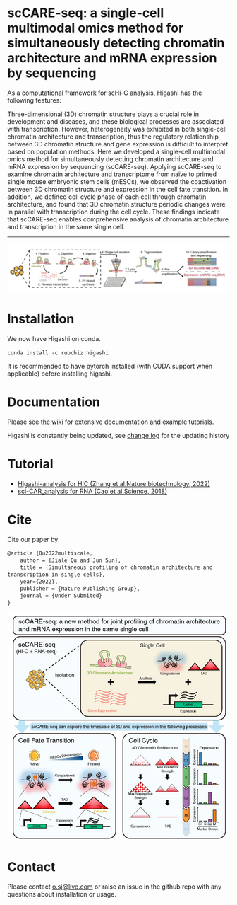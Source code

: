 
# scCARE-seq: a single-cell multimodal omics method for simultaneously detecting chromatin architecture and mRNA expression by sequencing

As a computational framework for scHi-C analysis, Higashi has the following features:

Three-dimensional (3D) chromatin structure plays a crucial role in development and diseases, and these biological processes are associated with transcription. However, heterogeneity was exhibited in both single-cell chromatin architecture and transcription, thus the regulatory relationship between 3D chromatin structure and gene expression is difficult to interpret based on population methods. Here we developed a single-cell multimodal omics method for simultaneously detecting chromatin architecture and mRNA expression by sequencing (scCARE-seq). Applying scCARE-seq to examine chromatin architecture and transcriptome from naïve to primed single mouse embryonic stem cells (mESCs), we observed the coactivation between 3D chromatin structure and expression in the cell fate transition. In addition, we defined cell cycle phase of each cell through chromatin architecture, and found that 3D chromatin structure periodic changes were in parallel with transcription during the cell cycle. These findings indicate that scCARE-seq enables comprehensive analysis of chromatin architecture and transcription in the same single cell.

--------------------------

![figs/overview.jpg](https://github.com/jsun9003/scCARE-seq/blob/main/figs/overview.jpg)

# Installation

We now have Higashi on conda.

`conda install -c ruochiz higashi`

It is recommended to have pytorch installed (with CUDA support when applicable) before installing higashi.

# Documentation
Please see [the wiki](https://github.com/ma-compbio/Higashi/wiki) for extensive documentation and example tutorials.

Higashi is constantly being updated, see [change log](https://github.com/ma-compbio/Higashi/wiki/Change-Log) for the updating history

# Tutorial
- [Higashi-analysis for HiC (Zhang et al.Nature biotechnology, 2022)](https://github.com/ma-compbio/Higashi)
- [sci-CAR_analysis for RNA (Cao et al.Science, 2018)](https://github.com/JunyueC/sci-CAR_analysis)

# Cite

Cite our paper by

```
@article {Qu2022multiscale,
	author = {Jiale Qu and Jun Sun},
	title = {Simultaneous profiling of chromatin architecture and transcription in single cells},
	year={2022},
	publisher = {Nature Publishing Group},
	journal = {Under Submited}
}
```

![figs/graphAbstract.jpg](https://github.com/jsun9003/scCARE-seq/blob/main/figs/graphAbstract.jpg)



# Contact

Please contact o.sj@live.com or raise an issue in the github repo with any questions about installation or usage. 
